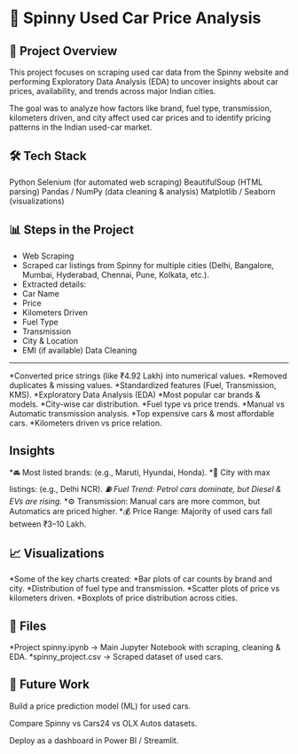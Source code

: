 # 🚗 Spinny Used Car Price Analysis
📌 Project Overview
--------------------------------------
This project focuses on scraping used car data from the Spinny website and performing Exploratory Data Analysis (EDA) to uncover insights about car prices, availability, and trends across major Indian cities.

The goal was to analyze how factors like brand, fuel type, transmission, kilometers driven, and city affect used car prices and to identify pricing patterns in the Indian used-car market.

🛠️ Tech Stack
--------------------------------
Python
Selenium (for automated web scraping)
BeautifulSoup (HTML parsing)
Pandas / NumPy (data cleaning & analysis)
Matplotlib / Seaborn (visualizations)

📊 Steps in the Project
--------------------------------
* Web Scraping
* Scraped car listings from Spinny for multiple cities (Delhi, Bangalore, Mumbai, Hyderabad, Chennai, Pune, Kolkata, etc.).
* Extracted details:
* Car Name
* Price
* Kilometers Driven
* Fuel Type
* Transmission
* City & Location
* EMI (if available)
Data Cleaning
-------------------
*Converted price strings (like ₹4.92 Lakh) into numerical values.
*Removed duplicates & missing values.
*Standardized features (Fuel, Transmission, KMS).
*Exploratory Data Analysis (EDA)
*Most popular car brands & models.
*City-wise car distribution.
*Fuel type vs price trends.
*Manual vs Automatic transmission analysis.
*Top expensive cars & most affordable cars.
*Kilometers driven vs price relation.

Insights
--------------------
*🚘 Most listed brands: (e.g., Maruti, Hyundai, Honda).
*📍 City with max listings: (e.g., Delhi NCR).
*⛽ Fuel Trend: Petrol cars dominate, but Diesel & EVs are rising.*
*⚙️ Transmission: Manual cars are more common, but Automatics are priced higher.
*💰 Price Range: Majority of used cars fall between ₹3–10 Lakh.

📈 Visualizations
----------------------
*Some of the key charts created:
*Bar plots of car counts by brand and city.
*Distribution of fuel type and transmission.
*Scatter plots of price vs kilometers driven.
*Boxplots of price distribution across cities.

📂 Files
----------------------
*Project spinny.ipynb → Main Jupyter Notebook with scraping, cleaning & EDA.
*spinny_project.csv → Scraped dataset of used cars.

🚀 Future Work
-----------------------

Build a price prediction model (ML) for used cars.

Compare Spinny vs Cars24 vs OLX Autos datasets.

Deploy as a dashboard in Power BI / Streamlit.
